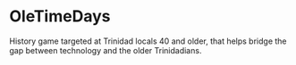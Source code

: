 OleTimeDays
===========

History game targeted at Trinidad locals 40 and older, that helps bridge the gap between technology and the older Trinidadians.
